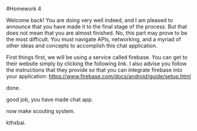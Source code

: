#Homework 4

Welcome back! You are doing very well indeed, and I am pleased to announce that you have made it to the final stage of the process. But that does not mean that you are almost finished. No, this part may prove to be the most difficult. You must navigate APIs, networking, and a myriad of other ideas and concepts to accomplish this chat application. 

First things first, we will be using a service called firebase. You can get to their website simply by clicking the following link. I also advise you follow the instructions that they provide so that you can integrate firebase into your application:
https://www.firebase.com/docs/android/guide/setup.html

done.

good job, you have made chat app.

now make scouting system.

kthxbai.
